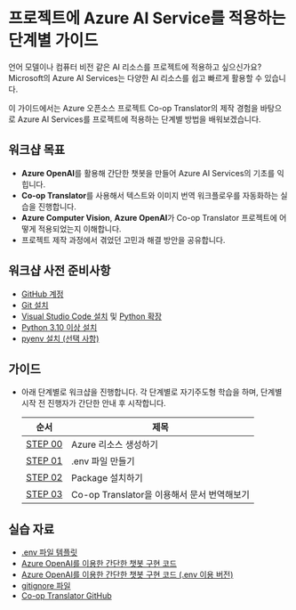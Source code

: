 # 프로젝트에 Azure AI Service를 적용하는 단계별 가이드

언어 모델이나 컴퓨터 비전 같은 AI 리소스를 프로젝트에 적용하고 싶으신가요?
Microsoft의 Azure AI Services는 다양한 AI 리소스를 쉽고 빠르게 활용할 수 있습니다.

이 가이드에서는 Azure 오픈소스 프로젝트 Co-op Translator의 제작 경험을 바탕으로 Azure AI Services를 프로젝트에 적용하는 단계별 방법을 배워보겠습니다.

## 워크샵 목표

- **Azure OpenAI**를 활용해 간단한 챗봇을 만들어 Azure AI Services의 기초를 익힙니다.
- **Co-op Translator**를 사용해서 텍스트와 이미지 번역 워크플로우를 자동화하는 실습을 진행합니다.
- **Azure Computer Vision**, **Azure OpenAI**가 Co-op Translator 프로젝트에 어떻게 적용되었는지 이해합니다.
- 프로젝트 제작 과정에서 겪었던 고민과 해결 방안을 공유합니다.

## 워크샵 사전 준비사항

- [GitHub 계정](https://github.com/join)  
- [Git 설치](https://git-scm.com/)  
- [Visual Studio Code 설치](https://code.visualstudio.com/) 및 [Python 확장](https://marketplace.visualstudio.com/items?itemName=ms-python.python)
- [Python 3.10 이상 설치](https://www.python.org/downloads/)  
- [pyenv 설치 (선택 사항)](https://github.com/pyenv/pyenv)

## 가이드

- 아래 단계별로 워크샵을 진행합니다. 각 단계별로 자기주도형 학습을 하며, 단계별 시작 전 진행자가 간단한 안내 후 시작합니다.

  | 순서                         | 제목                                           |
  |------------------------------|------------------------------------------------|
  | [STEP 00](./docs/step-00.md) | Azure 리소스 생성하기                             |
  | [STEP 01](./docs/step-01.md) | .env 파일 만들기     |
  | [STEP 02](./docs/step-02.md) | Package 설치하기                |
  | [STEP 03](./docs/step-03.md) | Co-op Translator을 이용해서 문서 번역해보기               |

## 실습 자료

- [.env 파일 템플릿](./example/.env.template)
- [Azure OpenAI를 이용한 간단한 챗봇 구현 코드](./example/basic-chatbot.py)
- [Azure OpenAI를 이용한 간단한 챗봇 구현 코드 (.env 이용 버전)](./example/basic-chatbot.py)
- [gitignore 파일](./example/.gitignore)
- [Co-op Translator GitHub](https://github.com/Azure/co-op-translator)
